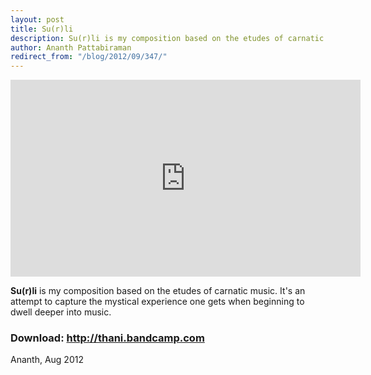 ```yaml
---
layout: post
title: Su(r)li
description: Su(r)li is my composition based on the etudes of carnatic music. It's an attempt to capture the mystical experience one gets when beginning to dwell deeper into music.
author: Ananth Pattabiraman
redirect_from: "/blog/2012/09/347/"
---
```

<div class="embed-responsive embed-responsive-16by9">
  <iframe class="embed-responsive-item" width="560" height="315" src="https://www.youtube-nocookie.com/embed/s2IPZrOhEoU?rel=0" frameborder="0" allowfullscreen></iframe>
</div>

**Su(r)li** is my composition based on the etudes of carnatic music. It's an attempt to capture the mystical experience one gets when beginning to dwell deeper into music.

### Download: <http://thani.bandcamp.com>

Ananth, Aug 2012
